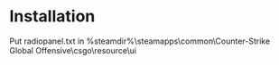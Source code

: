 # Installation
Put radiopanel.txt in %steamdir%\steamapps\common\Counter-Strike Global Offensive\csgo\resource\ui
